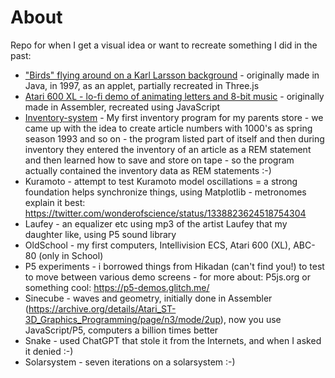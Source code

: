 # About

Repo for when I get a visual idea or want to recreate something I did in the past:

- ["Birds" flying around on a Karl Larsson background](/boids-karl-larsson/index.html) - originally made in Java, in 1997, as an applet, partially recreated in Three.js
- [Atari 600 XL - lo-fi demo of animating letters and 8-bit music](/demo-atari600xl/600xl-visual-art-rev5.html) - originally made in Assembler, recreated using JavaScript
- [Inventory-system](https://github.com/skirtapaieo/play-101/blob/main/Inventory-system/inventory.bas) - My first inventory program for my parents store - we came up with the idea to create article numbers with 1000's as spring season 1993 and so on - the program listed part of itself and then during inventory they entered the inventory of an article as a REM statement and then learned how to save and store on tape - so the program actually contained the inventory data as REM statements :-)
- Kuramoto - attempt to test Kuramoto model oscillations = a strong foundation helps synchronize things, using Matplotlib - metronomes explain it best: https://twitter.com/wonderofscience/status/1338823624518754304
- Laufey - an equalizer etc using mp3 of the artist Laufey that my daughter like, using P5 sound library
- OldSchool - my first computers, Intellivision ECS, Atari 600 (XL), ABC-80 (only in School)
- P5 experiments - i borrowed things from Hikadan (can't find you!) to test to move between various demo screens - for more about: P5js.org or something cool: https://p5-demos.glitch.me/
- Sinecube - waves and geometry, initially done in Assembler (https://archive.org/details/Atari_ST-3D_Graphics_Programming/page/n3/mode/2up), now you use JavaScript/P5, computers a billion times better
- Snake - used ChatGPT that stole it from the Internets, and when I asked it denied :-)
- Solarsystem - seven iterations on a solarsystem :-)


